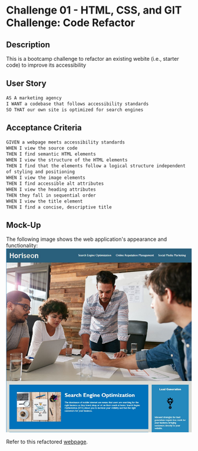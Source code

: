 # Challenge 01 - HTML, CSS, and GIT Challenge: Code Refactor

## Description
This is a bootcamp challenge to refactor an existing webite (i.e., starter code) to improve its accessibility

## User Story
```
AS A marketing agency
I WANT a codebase that follows accessibility standards
SO THAT our own site is optimized for search engines
```

## Acceptance Criteria

```
GIVEN a webpage meets accessibility standards
WHEN I view the source code
THEN I find semantic HTML elements
WHEN I view the structure of the HTML elements
THEN I find that the elements follow a logical structure independent of styling and positioning
WHEN I view the image elements
THEN I find accessible alt attributes
WHEN I view the heading attributes
THEN they fall in sequential order
WHEN I view the title element
THEN I find a concise, descriptive title
```

## Mock-Up
The following image shows the web application's appearance and functionality:
![The Horiseon webpage includes a navigation bar, a header image, and cards with text and images at the bottom of the page.](./assets/images/mock-up-screenshot.jpg) 

Refer to this refactored [webpage](https://kzb11128.github.io/Challenge_01/). 